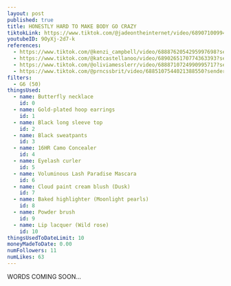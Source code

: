 ```yaml
---
layout: post
published: true
title: HONESTLY HARD TO MAKE BODY GO CRAZY
tiktokLink: https://www.tiktok.com/@jadeontheinternet/video/6890710099476663558?sender_device=pc&sender_web_id=6891999718790268421&is_from_webapp=1
youtubeID: 9OyXj-2d7-k
references:
  - https://www.tiktok.com/@kenzi_campbell/video/6888762054295997698?sender_device=pc&sender_web_id=6891999718790268421&is_from_webapp=1
  - https://www.tiktok.com/@katcastellanoo/video/6890265170774363393?sender_device=pc&sender_web_id=6891999718790268421&is_from_webapp=1
  - https://www.tiktok.com/@oliviamesslerr/video/6888710724990995717?sender_device=pc&sender_web_id=6891999718790268421&is_from_webapp=1
  - https://www.tiktok.com/@prncssbrit/video/6885107544021388550?sender_device=pc&sender_web_id=6891999718790268421&is_from_webapp=1
filters:
  - G6 (50)
thingsUsed:
  - name: Butterfly necklace
    id: 0
  - name: Gold-plated hoop earrings
    id: 1
  - name: Black long sleeve top
    id: 2
  - name: Black sweatpants
    id: 3
  - name: 16HR Camo Concealer
    id: 4
  - name: Eyelash curler
    id: 5
  - name: Voluminous Lash Paradise Mascara
    id: 6
  - name: Cloud paint cream blush (Dusk)
    id: 7
  - name: Baked highlighter (Moonlight pearls)
    id: 8
  - name: Powder brush
    id: 9
  - name: Lip lacquer (Wild rose)
    id: 10
thingsUsedToDateLimit: 10
moneyMadeToDate: 0.00
numFollowers: 11
numLikes: 63
---
```


WORDS COMING SOON...
